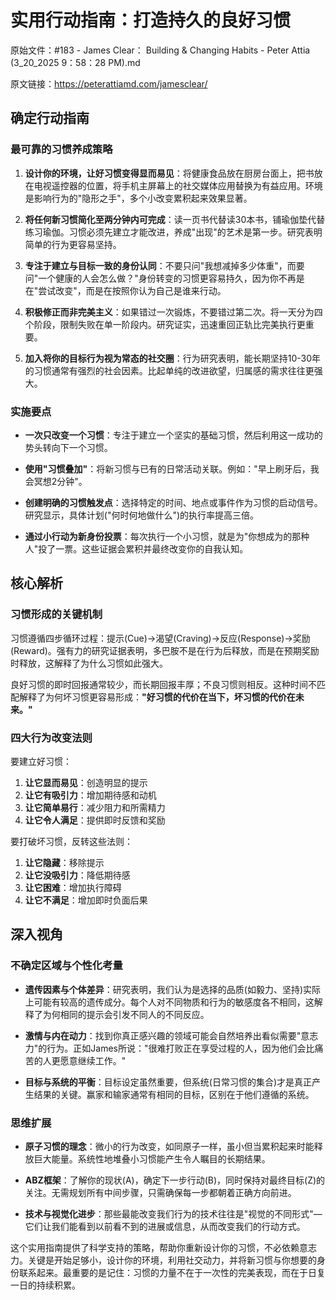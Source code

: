 # 实用行动指南：打造持久的良好习惯

原始文件：#183 - James Clear： Building & Changing Habits - Peter Attia (3_20_2025 9：58：28 PM).md

原文链接：https://peterattiamd.com/jamesclear/

<YouTube videoId="Tn1w7Kw8x5E" />

## 确定行动指南

### 最可靠的习惯养成策略

1. **设计你的环境，让好习惯变得显而易见**：将健康食品放在厨房台面上，把书放在电视遥控器的位置，将手机主屏幕上的社交媒体应用替换为有益应用。环境是影响行为的"隐形之手"，多个小改变累积起来效果显著。

2. **将任何新习惯简化至两分钟内可完成**：读一页书代替读30本书，铺瑜伽垫代替练习瑜伽。习惯必须先建立才能改进，养成"出现"的艺术是第一步。研究表明简单的行为更容易坚持。

3. **专注于建立与目标一致的身份认同**：不要只问"我想减掉多少体重"，而要问"一个健康的人会怎么做？"身份转变的习惯更容易持久，因为你不再是在"尝试改变"，而是在按照你认为自己是谁来行动。

4. **积极修正而非完美主义**：如果错过一次锻炼，不要错过第二次。将一天分为四个阶段，限制失败在单一阶段内。研究证实，迅速重回正轨比完美执行更重要。

5. **加入将你的目标行为视为常态的社交圈**：行为研究表明，能长期坚持10-30年的习惯通常有强烈的社会因素。比起单纯的改进欲望，归属感的需求往往更强大。

### 实施要点

- **一次只改变一个习惯**：专注于建立一个坚实的基础习惯，然后利用这一成功的势头转向下一个习惯。
  
- **使用"习惯叠加"**：将新习惯与已有的日常活动关联。例如："早上刷牙后，我会冥想2分钟"。
  
- **创建明确的习惯触发点**：选择特定的时间、地点或事件作为习惯的启动信号。研究显示，具体计划("何时何地做什么")的执行率提高三倍。
  
- **通过小行动为新身份投票**：每次执行一个小习惯，就是为"你想成为的那种人"投了一票。这些证据会累积并最终改变你的自我认知。

## 核心解析

### 习惯形成的关键机制

习惯遵循四步循环过程：提示(Cue)→渴望(Craving)→反应(Response)→奖励(Reward)。强有力的研究证据表明，多巴胺不是在行为后释放，而是在预期奖励时释放，这解释了为什么习惯如此强大。

良好习惯的即时回报通常较少，而长期回报丰厚；不良习惯则相反。这种时间不匹配解释了为何坏习惯更容易形成：**"好习惯的代价在当下，坏习惯的代价在未来。"**

### 四大行为改变法则

要建立好习惯：
1. **让它显而易见**：创造明显的提示
2. **让它有吸引力**：增加期待感和动机
3. **让它简单易行**：减少阻力和所需精力
4. **让它令人满足**：提供即时反馈和奖励

要打破坏习惯，反转这些法则：
1. **让它隐藏**：移除提示
2. **让它没吸引力**：降低期待感
3. **让它困难**：增加执行障碍
4. **让它不满足**：增加即时负面后果

## 深入视角

### 不确定区域与个性化考量

- **遗传因素与个体差异**：研究表明，我们认为是选择的品质(如毅力、坚持)实际上可能有较高的遗传成分。每个人对不同物质和行为的敏感度各不相同，这解释了为何相同的提示会引发不同人的不同反应。

- **激情与内在动力**：找到你真正感兴趣的领域可能会自然培养出看似需要"意志力"的行为。正如James所说："很难打败正在享受过程的人，因为他们会比痛苦的人更愿意继续工作。"

- **目标与系统的平衡**：目标设定虽然重要，但系统(日常习惯的集合)才是真正产生结果的关键。赢家和输家通常有相同的目标，区别在于他们遵循的系统。

### 思维扩展

- **原子习惯的理念**：微小的行为改变，如同原子一样，虽小但当累积起来时能释放巨大能量。系统性地堆叠小习惯能产生令人瞩目的长期结果。

- **ABZ框架**：了解你的现状(A)，确定下一步行动(B)，同时保持对最终目标(Z)的关注。无需规划所有中间步骤，只需确保每一步都朝着正确方向前进。

- **技术与视觉化进步**：那些最能改变我们行为的技术往往是"视觉的不同形式"—它们让我们能看到以前看不到的进展或信息，从而改变我们的行动方式。

这个实用指南提供了科学支持的策略，帮助你重新设计你的习惯，不必依赖意志力。关键是开始足够小，设计你的环境，利用社交动力，并将新习惯与你想要的身份联系起来。最重要的是记住：习惯的力量不在于一次性的完美表现，而在于日复一日的持续积累。